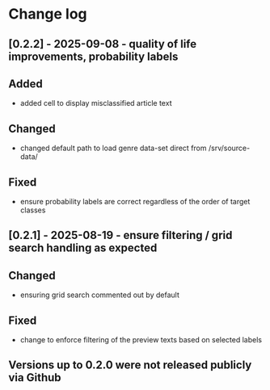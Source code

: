 # Change log

## [0.2.2] - 2025-09-08 - quality of life improvements, probability labels

## Added

- added cell to display misclassified article text

## Changed

- changed default path to load genre data-set direct from /srv/source-data/

## Fixed

- ensure probability labels are correct regardless of the order of target classes

## [0.2.1] - 2025-08-19 - ensure filtering / grid search handling as expected

## Changed

- ensuring grid search commented out by default

## Fixed

- change to enforce filtering of the preview texts based on selected labels

## Versions up to 0.2.0 were not released publicly via Github
